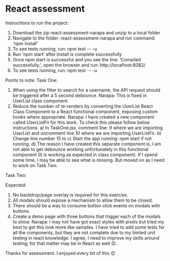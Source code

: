 # React assessment

Instructions to run the project:
1)	Download the zip react-assessment-narapa and unzip to a local folder
2)	Navigate to the folder: react-assessment-narapa and run command: ‘npm install’
3)	To see tests running, run: npm test -- -u
4)	Run ‘npm start’ after install is complete successfully
5)	Once npm start is successful and you see the line: ‘Compiled successfully.’, open the browser and run: http://localhost:8082/
6)	To see tests running, run: npm test -- -u

Points to note:
Task One:
1)	When using the filter to search for a username, the API request should be triggered after a 5 second debounce.
Narapa: This is fixed in UserList class component.
2)	Reduce the number of re-renders by converting the UserList React Class Component to a React functional component, exposing custom hooks where appropriate.
Narapa: I have created a new component called UserListFn for this work. To check this please follow below instructions:
a)	In TaskOne.jsx, comment line: 9 where we are importing UserList and uncomment line 10 where we are importing UserListFn. 
b)	Change line number 15 to <UserListFn />
c)	Start the app running: npm start if not running.
d)	The reason I have created this separate component is, I am not able to get debounce working unfortunately in this functional component (It is working as expected in class component). If I spend some time, I may be able to see what is missing. But moved on as I need to work on Task Two. 


Task Two:

Expected:
1.	No backdrop/page overlay is required for this exercise.
2.	All modals should expose a mechanism to allow them to be closed.
3.	There should be a way to consume button click events on modals with buttons.
4.	Create a demo page with three buttons that trigger each of the modals to show.
Narapa: I may not have got exact styles with pixels but tried my best to get this look more like samples.
I have tried to add some tests for all the components, but they are not complete due to my limited unit testing in react knowledge. I agree, I need to improve my skills around testing; for that matter may be in React as well 😊.

Thanks for assessment. I enjoyed every bit of this 😊


 

